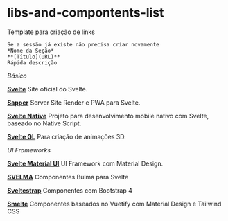 # libs-and-compontents-list

Template para criação de links
```
Se a sessão já existe não precisa criar novamente
*Nome da Seção*  
**[Título](URL)**
Rápida descrição
```

*Básico*

**[Svelte](https://svelte.dev/)**
Site oficial do Svelte.

**[Sapper](https://sapper.svelte.dev/)**
Server Site Render e PWA para Svelte.

**[Svelte Native](https://svelte-native.technology/)**
Projeto para desenvolvimento mobile nativo com Svelte, baseado no Native Script.

**[Svelte GL](https://github.com/sveltejs/gl)**
Para criação de animações 3D.


*UI Frameworks*

**[Svelte Material UI](https://sveltematerialui.com/)**
UI Framework com Material Design. 

**[SVELMA](https://c0bra.github.io/svelma/)**
Componentes Bulma para Svelte

**[Sveltestrap](https://bestguy.github.io/sveltestrap/?path=/story/introduction--get-started)**
Componentes com Bootstrap 4

**[Smelte](https://smelte.netlify.com/)**
Componentes baseados no Vuetify com Material Design e Tailwind CSS


